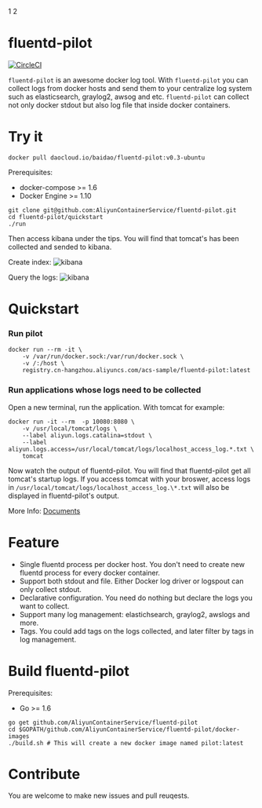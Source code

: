 1 2 

fluentd-pilot
=============

[![CircleCI](https://circleci.com/gh/AliyunContainerService/fluentd-pilot.svg?style=svg)](https://circleci.com/gh/AliyunContainerService/fluentd-pilot)

`fluentd-pilot` is an awesome docker log tool. With `fluentd-pilot` you can collect logs from docker hosts and send them to your centralize log system such as elasticsearch, graylog2, awsog and etc. `fluentd-pilot` can collect not only docker stdout but also log file that inside docker containers.

Try it
======

```
docker pull daocloud.io/baidao/fluentd-pilot:v0.3-ubuntu
```

Prerequisites:

- docker-compose >= 1.6
- Docker Engine >= 1.10

```
git clone git@github.com:AliyunContainerService/fluentd-pilot.git
cd fluentd-pilot/quickstart
./run
```

Then access kibana under the tips. You will find that tomcat's has been collected and sended to kibana.

Create index:
![kibana](quickstart/Kibana.png)

Query the logs:
![kibana](quickstart/Kibana2.png)

Quickstart
==========

### Run pilot

```
docker run --rm -it \
    -v /var/run/docker.sock:/var/run/docker.sock \
    -v /:/host \
    registry.cn-hangzhou.aliyuncs.com/acs-sample/fluentd-pilot:latest
```

### Run applications whose logs need to be collected

Open a new terminal, run the application. With tomcat for example:

```
docker run -it --rm  -p 10080:8080 \
    -v /usr/local/tomcat/logs \
    --label aliyun.logs.catalina=stdout \
    --label aliyun.logs.access=/usr/local/tomcat/logs/localhost_access_log.*.txt \
    tomcat
```

Now watch the output of fluentd-pilot. You will find that fluentd-pilot get all tomcat's startup logs. If you access tomcat with your broswer, access logs in `/usr/local/tomcat/logs/localhost_access_log.\*.txt` will also be displayed in fluentd-pilot's output.

More Info: [Documents](docs/docs.md)

Feature
========

- Single fluentd process per docker host. You don't need to create new fluentd process for every docker container.
- Support both stdout and file. Either Docker log driver or logspout can only collect stdout.
- Declarative configuration. You need do nothing but declare the logs you want to collect.
- Support many log management: elastichsearch, graylog2, awslogs and more.
- Tags. You could add tags on the logs collected, and later filter by tags in log management.

Build fluentd-pilot
===================

Prerequisites:

- Go >= 1.6

```
go get github.com/AliyunContainerService/fluentd-pilot
cd $GOPATH/github.com/AliyunContainerService/fluentd-pilot/docker-images
./build.sh # This will create a new docker image named pilot:latest
```

Contribute
==========

You are welcome to make new issues and pull reuqests.

